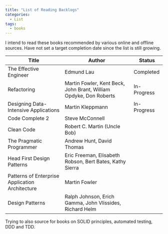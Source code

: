 ```yaml
---
title: "List of Reading Backlogs"
categories:
  - List
tags:
  - books
---
```


I intend to read these books recommended by various online and offline sources. Have not set a target completion date since the list is still growing.

| Title | Author | Status |
| --- | --- | --- |
| The Effective Engineer | Edmund Lau | Completed |
| Refactoring | Martin Fowler, Kent Beck, John Brant, William Opdyke, Don Roberts | In-Progress |
| Designing Data-Intensive Applications | Martin Kleppmann | In-Progress |
| Code Complete 2 | Steve McConnell | |
| Clean Code | Robert C. Martin (Uncle Bob) | |
| The Pragmatic Programmer | Andrew Hunt, David Thomas | |
| Head First Design Patterns | Eric Freeman, Elisabeth Robson, Bert Bates, Kathy Sierra | |
| Patterns of Enterprise Application Architecture | Martin Fowler | |
| Design Patterns | Ralph Johnson, Erich Gamma, John Vlissides, Richard Helm | |

Trying to also source for books on SOLID principles, automated testing, DDD and TDD.